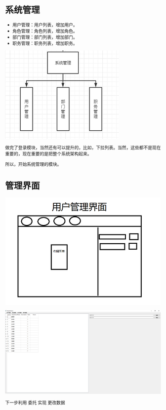 # 系统管理

* 用户管理：用户列表，增加用户。
* 角色管理：角色列表，增加角色。
* 部门管理：部门列表，增加部门。
* 职务管理：职务列表，增加职务。

![image-20210815233938146](images/image-20210815233938146.png)

做完了登录模块，当然还有可以提升的，比如，下拉列表。当然，这些都不是现在重要的，现在重要的是把整个系统架构起来。

所以，开始系统管理的模块。

# 管理界面

![image-20210817230744885](images/image-20210817230744885.png)

![image-20210818215756333](images/image-20210818215756333.png)



下一步利用 委托 实现 更改数据



